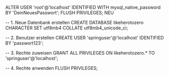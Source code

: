 ALTER USER 'root'@'localhost' IDENTIFIED WITH mysql_native_password BY 'DeinNeuesPasswort';
FLUSH PRIVILEGES;
NEU


-- 1. Neue Datenbank erstellen
CREATE DATABASE likeherotozero CHARACTER SET utf8mb4 COLLATE utf8mb4_unicode_ci;

-- 2. Benutzer erstellen
CREATE USER 'springuser'@'localhost' IDENTIFIED BY 'passwort123';

-- 3. Rechte zuweisen
GRANT ALL PRIVILEGES ON likeherotozero.* TO 'springuser'@'localhost';

-- 4. Rechte anwenden
FLUSH PRIVILEGES;
